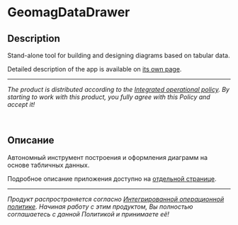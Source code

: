 # GeomagDataDrawer

## Description

Stand-alone tool for building and designing diagrams based on tabular data.

Detailed description of the app is available on [its own page](https://adslbarxatov.github.io/GeomagDataDrawer).

---

*The product is distributed according to the [Integrated operational policy](https://adslbarxatov.github.io/IOP).
By starting to work with this product, you fully agree with this Policy and accept it!*

&nbsp;



## Описание

Автономный инструмент построения и оформления диаграмм на основе табличных данных.

Подробное описание приложения доступно на [отдельной странице](https://adslbarxatov.github.io/GeomagDataDrawer/ru).

---

*Продукт распространяется согласно [Интегрированной операционной политике](https://adslbarxatov.github.io/IOP/ru).
Начиная работу с этим продуктом, Вы полностью соглашаетесь с данной Политикой и принимаете её!*
